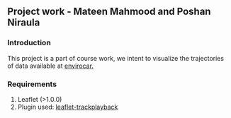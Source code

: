 ## Project work - Mateen Mahmood and Poshan Niraula
### Introduction
This project is a part of course work, we intent to visualize the trajectories of data available at [envirocar.](https://www.envirocar.org/)
### Requirements
1. Leaflet (>1.0.0)
2. Plugin used: [leaflet-trackplayback](https://github.com/linghuam/Leaflet.TrackPlayBack)